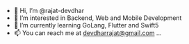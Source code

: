 - 👋 Hi, I’m @rajat-devdhar
- 👀 I’m interested in Backend, Web and Mobile Development
- 🌱 I’m currently learning GoLang, Flutter and Swift5
- 📫 You can reach me at devdharrajat@gmail.com ...

